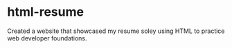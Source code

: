 # html-resume

Created a website that showcased my resume soley using HTML to practice web developer foundations.
